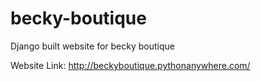 # becky-boutique
Django built website for becky boutique

Website Link: http://beckyboutique.pythonanywhere.com/

